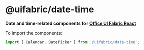 # @uifabric/date-time

**Date and time-related components for [Office UI Fabric React](https://dev.microsoft.com/fabric)**

To import the components:

```js
import { Calendar, DatePicker } from '@uifabric/date-time';
```
